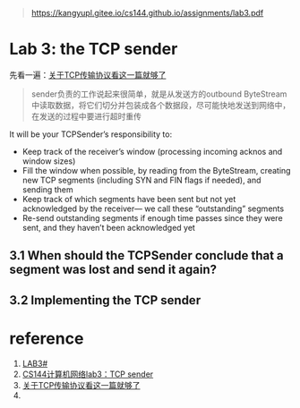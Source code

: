 > https://kangyupl.gitee.io/cs144.github.io/assignments/lab3.pdf
> 

# Lab 3: the TCP sender
先看一遍：[关于TCP传输协议看这一篇就够了](https://zhuanlan.zhihu.com/p/61987654)
> sender负责的工作说起来很简单，就是从发送方的outbound ByteStream中读取数据，将它们切分并包装成各个数据段，尽可能快地发送到网络中，在发送的过程中要进行超时重传

It will be your TCPSender’s responsibility to: 
- Keep track of the receiver’s window (processing incoming acknos and window sizes) 
- Fill the window when possible, by reading from the ByteStream, creating new TCP segments (including SYN and FIN flags if needed), and sending them
- Keep track of which segments have been sent but not yet acknowledged by the receiver— we call these “outstanding” segments
- Re-send outstanding segments if enough time passes since they were sent, and they haven’t been acknowledged yet

## 3.1 When should the TCPSender conclude that a segment was lost and send it again?


## 3.2 Implementing the TCP sender

# reference
1. [LAB3#](https://www.cnblogs.com/kangyupl/p/stanford_cs144_labs.html#806187688)
2. [CS144计算机网络lab3：TCP sender](https://zhuanlan.zhihu.com/p/299536254)
3. [关于TCP传输协议看这一篇就够了](https://zhuanlan.zhihu.com/p/61987654)
4. 
